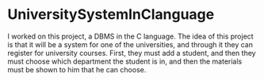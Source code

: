 # UniversitySystemInClanguage
I worked on this project, a DBMS in the C language. The idea of this project is that it will be a system for one of the universities, and through it they can register for university courses. First, they must add a student, and then they must choose which department the student is in, and then the materials must be shown to him that he can choose. 
